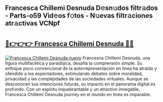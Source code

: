 ## Francesca Chillemi Desnuda D𝚎sn𝚞dos filtr𝚊dos - Parts-o59 Vid𝚎os f𝚘tos - N𝚞evas filtr𝚊ciones atr𝚊ctivas VCNpf

# <h2><a href="http://mb5bl3t.tromn.icu/?c=Francesca+Chillemi+Desnuda">🔗👉👉👉 Francesca Chillemi Desnuda 🔗🔗</a></h2>

[![Francesca Chillemi Desnuda nuevo](https://i.imgur.com/pEAQMta.gif)](http://mb5bl3t.tromn.icu/?c=Francesca+Chillemi+Desnuda)
Francesca Chillemi Desnuda, una figura multifacética y paradójica, desafía la comprensión simple. Su enfoque poco convencional de la autorrepresentación en línea ha atraído y ofendido a los espectadores, estimulando debates sobre moralidad, privacidad y las complejidades de las sociedades virtuales. Aunque se desconocen sus intenciones futuras, su impacto en el panorama digital es profundo. Con un espíritu inquebrantable y un atractivo innegable, Francesca Chillemi Desnuda journey en el mundo en línea es imparable.

